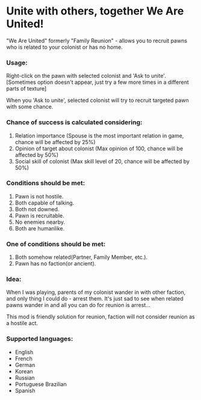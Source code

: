 # Unite with others, together We Are United!

"We Are United" formerly "Family Reunion" - allows you to recruit pawns who is related to your colonist or has no home.

### Usage:

Right-click on the pawn with selected colonist and 'Ask to unite'.<br/>
[Sometimes option doesn't appear, just try a few more times in a different parts of texture]

When you 'Ask to unite', selected colonist will try to recruit targeted pawn with some chance.

### Chance of success is calculated considering:

1. Relation importance (Spouse is the most important relation in game, chance will be affected by 25%)
2. Opinion of target about colonist (Max opinion of 100, chance will be affected by 50%)
3. Social skill of colonist (Max skill level of 20, chance will be affected by 50%)

### Conditions should be met:

1. Pawn is not hostile.
2. Both capable of talking.
3. Both not downed.
4. Pawn is recruitable.
5. No enemies nearby.
6. Both are humanlike.

### One of conditions should be met:

1. Both somehow related(Partner, Family Member, etc.).
2. Pawn has no faction(or ancient).

### Idea:

When I was playing, parents of my colonist wander in with other faction, and only thing I could do - arrest them.
It's just sad to see when related pawns wander in and all you can do for reunion is arrest...

This mod is friendly solution for reunion, faction will not consider reunion as a hostile act.

### Supported languages:

- English
- French
- German
- Korean
- Russian
- Portuguese Brazilian
- Spanish